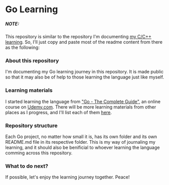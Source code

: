 # Go Learning

##### NOTE:
This repository is similar to the repository I'm documenting [my C/C++ learning](https://github.com/pkx8326/learning_C_and_C_plus_plus). So, I'll just copy and paste most of the readme content from there as the following:

### About this repository
I'm documenting my Go learning journey in this repository. It is made public so that it may also be of help to those learning the language just like myself.

### Learning materials
I started learning the language from ["Go - The Complete Guide"](https://www.udemy.com/course/go-the-complete-guide/), an online course on [Udemy.com](https://www.udemy.com/). There will be more learning materials from other places as I progress, and I'll list each of them [here]().

### Repository structure
Each Go project, no matter how small it is, has its own folder and its own README.md file in its respective folder. This is my way of journaling my learning, and it should also be benificial to whoever learning the language comming across this repository.

### What to do next?
If possible, let's enjoy the learning journey together. Peace!


